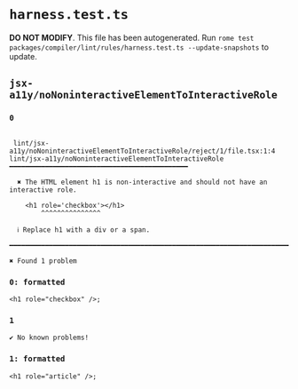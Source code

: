 # `harness.test.ts`

**DO NOT MODIFY**. This file has been autogenerated. Run `rome test packages/compiler/lint/rules/harness.test.ts --update-snapshots` to update.

## `jsx-a11y/noNoninteractiveElementToInteractiveRole`

### `0`

```

 lint/jsx-a11y/noNoninteractiveElementToInteractiveRole/reject/1/file.tsx:1:4
lint/jsx-a11y/noNoninteractiveElementToInteractiveRole ━━━━━━━━━━━━━━━━━━━━━━━━━━━━━━━━━━━━━━━━━━━━━

  ✖ The HTML element h1 is non-interactive and should not have an interactive role.

    <h1 role='checkbox'></h1>
        ^^^^^^^^^^^^^^^

  ℹ Replace h1 with a div or a span.

━━━━━━━━━━━━━━━━━━━━━━━━━━━━━━━━━━━━━━━━━━━━━━━━━━━━━━━━━━━━━━━━━━━━━━━━━━━━━━━━━━━━━━━━━━━━━━━━━━━━

✖ Found 1 problem

```

### `0: formatted`

```
<h1 role="checkbox" />;

```

### `1`

```
✔ No known problems!

```

### `1: formatted`

```
<h1 role="article" />;

```
